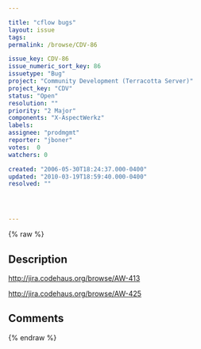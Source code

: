 ```yaml
---

title: "cflow bugs"
layout: issue
tags: 
permalink: /browse/CDV-86

issue_key: CDV-86
issue_numeric_sort_key: 86
issuetype: "Bug"
project: "Community Development (Terracotta Server)"
project_key: "CDV"
status: "Open"
resolution: ""
priority: "2 Major"
components: "X-AspectWerkz"
labels: 
assignee: "prodmgmt"
reporter: "jboner"
votes:  0
watchers: 0

created: "2006-05-30T18:24:37.000-0400"
updated: "2010-03-19T18:59:40.000-0400"
resolved: ""




---
```


{% raw %}

## Description

<div markdown="1" class="description">

http://jira.codehaus.org/browse/AW-413

http://jira.codehaus.org/browse/AW-425

</div>

## Comments



{% endraw %}
